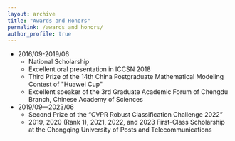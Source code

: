 ```yaml
---
layout: archive
title: "Awards and Honors"
permalink: /awards and honors/
author_profile: true
---
```


* 2016/09-2019/06
  * National Scholarship
  * Excellent oral presentation in ICCSN 2018
  * Third Prize of the 14th China Postgraduate Mathematical Modeling Contest of "Huawei Cup"
  * Excellent speaker of the 3rd Graduate Academic Forum of Chengdu Branch, Chinese Academy of Sciences
* 2019/09—2023/06
  * Second Prize of the “CVPR Robust Classification Challenge 2022”
  * 2019, 2020 (Rank 1), 2021, 2022, and 2023 First-Class Scholarship at the Chongqing University of Posts and Telecommunications 

